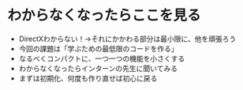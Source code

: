 # わからなくなったらここを見る
- DirectXわからない！→それにかかわる部分は最小限に、他を頑張ろう
- 今回の課題は「学ぶための最低限のコードを作る」
- なるべくコンパクトに、一つ一つの機能を小さくする
- わからなくなったらインターンの先生に聞いてみる
- まずは初期化、何度も作り直せば初心に戻る

